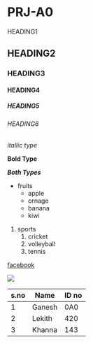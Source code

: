 # PRJ-A0
 HEADING1
## HEADING2
### HEADING3
#### HEADING4
##### HEADING5
###### HEADING6

*itallic type* 

**Bold Type**

***Both Types***

* fruits
  * apple
  * ornage
  * banana
  * kiwi
  
1. sports
    1. cricket 
    2. volleyball
    3. tennis

[facebook](https://www.facebook.com/)

![](https://www.facebook.com/images/fb_icon_325x325.png)

s.no|Name|ID no
----|----|----
1|Ganesh|0A0
2|Lekith|420
3|Khanna|143
